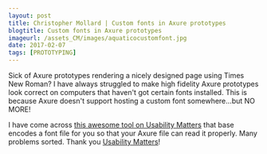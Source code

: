 ```yaml
---
layout: post
title: Christopher Mollard | Custom fonts in Axure prototypes
blogtitle: Custom fonts in Axure prototypes
imageurl: /assets_CM/images/aquaticocustomfont.jpg
date: 2017-02-07
tags: [PROTOTYPING]
---
```

<p>
Sick of Axure prototypes rendering a nicely designed page using Times New Roman?  I have always struggled to make high fidelity Axure prototypes look correct on computers that haven't got certain fonts installed.  This is because Axure doesn't support hosting a custom font somewhere...but NO MORE!
</p>
<p>
I have come across <a href="http://usabilitymatters.com/tools/axure_font_embed/#" target="_blank">this awesome tool on Usability Matters</a> that base encodes a font file for you so that your Axure file can read it properly.  Many problems sorted.  Thank you <a href="http://usabilitymatters.com/" target="_blank">Usability Matters</a>!
</p>